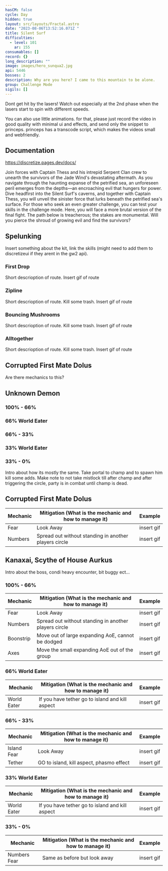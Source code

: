 ```yaml
---
hasCM: false
cycle: Day
hidden: true
layout: src/layouts/Fractal.astro
date: "2023-08-06T13:52:16.071Z "
title: Silent Surf
difficulties:
  - level: 101
    ar: 155
consumables: []
record: {}
long_description: ""
image: images/hero_sunqua2.jpg
api: 5446
bosses: 2
description: Why are you here? I came to this mountain to be alone.
group: Challenge Mode
sigils: []
---
```



<Achievement title="Still Faster Than Light">
Dont get hit by the lasers! Watch out especially at the 2nd phase when the lasers start to spin with different speeds.
</Achievement>

You can also use little animations. for that, please just record the video in good quality with minimal ui and effects, and send only the snippet to princeps. 
princeps has a transcode script, which makes the videos small and webfriendly.
<GifPlayer sourceId="snowblind-throw-firewood" caption="Throw firewood into the fire" />

## Documentation

https://discretize.pages.dev/docs/


Join forces with Captain Thess and his intrepid Serpent Clan crew to unearth the survivors of the Jade Wind's devastating aftermath. As you navigate through the haunting expanse of the petrified sea, an unforeseen peril emerges from the depths—an encroaching evil that hungers for power. Dive headfirst into the Silent Surf's caverns, and together with Captain Thess, you will unveil the sinister force that lurks beneath the petrified sea's surface. For those who seek an even greater challenge, you can test your skills in the challenge mode. Here, you will face a more brutal version of the final fight. The path below is treacherous; the stakes are monumental. Will you pierce the shroud of growing evil and find the survivors?

<Divider text="Normal Mode"/>

## Spelunking

Insert something about the kit, link the skills (might need to add them to discretizeui if they arent in the gw2 api).

### First Drop

Short descrioption of route. Insert gif of route

### Zipline

Short descrioption of route. Kill some trash. Insert gif of route

### Bouncing Mushrooms

Short descrioption of route. Kill some trash. Insert gif of route

### Alltogether

Short descrioption of route. Kill some trash. Insert gif of route

## Corrupted First Mate Dolus

Are there mechanics to this?

## Unknown Demon
### 100% - 66%

### 66% World Eater

### 66% - 33%

### 33% World Eater

### 33% - 0%

<Divider text="Challenge Mode"/>

Intro about how its mostly the same. Take portal to champ and to spawn him kill some adds. Make note to not take mistlock till after champ and after triggering the circle, party is in combat until champ is dead.

## Corrupted First Mate Dolus

| Mechanic  | Mitigation  (What is the mechanic and how to manage it) | Example    |
|-----------|---------------------------------------------------------|------------|
| Fear     | Look Away                                                | insert gif |
| Numbers  | Spread out without standing in another players circle    | insert gif |

## Kanaxai, Scythe of House Aurkus
Intro about the boss, condi heavy encounter, bit buggy ect... 
### 100% - 66%

| Mechanic  | Mitigation  (What is the mechanic and how to manage it) | Example    |
|-----------|---------------------------------------------------------|------------|
| Fear      | Look Away                                               | insert gif |
| Numbers   | Spread out without standing in another players circle   | insert gif |
| Boonstrip | Move out of large expanding AoE, cannot be dodged       | insert gif |
| Axes      | Move the small expanding AoE out of the group           | insert gif |

### 66% World Eater

| Mechanic    | Mitigation  (What is the mechanic and how to manage it)     | Example    |
|-------------|-------------------------------------------------------------|------------|
| World Eater | If you have tether go to island and kill aspect             | insert gif |

### 66% - 33%

| Mechanic    | Mitigation  (What is the mechanic and how to manage it) | Example    |
|-------------|---------------------------------------------------------|------------|
| Island Fear | Look Away                                               | insert gif |
| Tether      | GO to island, kill aspect, phasmo effect                | insert gif |

### 33% World Eater

| Mechanic    | Mitigation  (What is the mechanic and how to manage it)     | Example    |
|-------------|-------------------------------------------------------------|------------|
| World Eater | If you have tether go to island and kill aspect             | insert gif |

### 33% - 0%
| Mechanic     | Mitigation  (What is the mechanic and how to manage it)     | Example    |
|--------------|-------------------------------------------------------------|------------|
| Numbers Fear | Same as before but look away                                | insert gif |
